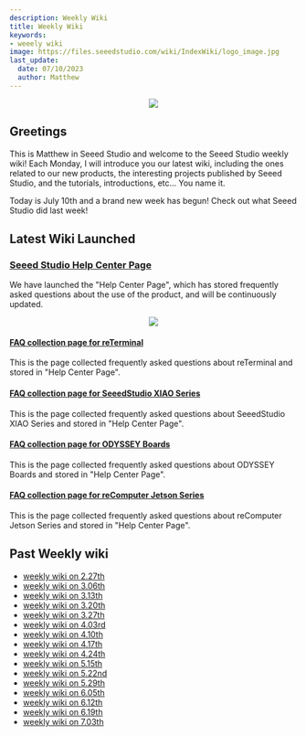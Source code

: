 ```yaml
---
description: Weekly Wiki
title: Weekly Wiki
keywords:
- weeely wiki
image: https://files.seeedstudio.com/wiki/IndexWiki/logo_image.jpg
last_update:
  date: 07/10/2023
  author: Matthew
---
```


<div align="center"><img width={1000} src="https://files.seeedstudio.com/wiki/IndexWiki/logo.png" /></div>

## Greetings

This is Matthew in Seeed Studio and welcome to the Seeed Studio weekly wiki! Each Monday, I will introduce you our latest wiki, including the ones related to our new products, the interesting projects published by Seeed Studio, and the tutorials, introductions, etc... You name it.

Today is July 10th and a brand new week has begun! Check out what Seeed Studio did last week!

## Latest Wiki Launched

### [Seeed Studio Help Center Page](https://wiki.seeedstudio.com/knowledgebase/)

We have launched the "Help Center Page", which has stored frequently asked questions about the use of the product, and will be continuously updated.

<div align="center"><img width={1000} src="https://files.seeedstudio.com/wiki/wiki-platform/wiki_help_center.png" /></div>

#### [FAQ collection page for reTerminal](https://wiki.seeedstudio.com/reTerminal-new_FAQ/)

This is the page collected frequently asked questions about reTerminal and stored in "Help Center Page".

#### [FAQ collection page for SeeedStudio XIAO Series](https://wiki.seeedstudio.com/XIAO_FAQ/)

This is the page collected frequently asked questions about SeeedStudio XIAO Series and stored in "Help Center Page".

#### [FAQ collection page for ODYSSEY Boards](https://wiki.seeedstudio.com/ODYSSEY_FAQ/)

This is the page collected frequently asked questions about ODYSSEY Boards and stored in "Help Center Page".

#### [FAQ collection page for reComputer Jetson Series](https://wiki.seeedstudio.com/Jetson_FAQ/)

This is the page collected frequently asked questions about reComputer Jetson Series and stored in "Help Center Page".


## Past Weekly wiki

- [weekly wiki on 2.27th](/Seeed_Elderly/weekly_wiki/wiki227)
- [weekly wiki on 3.06th](/Seeed_Elderly/weekly_wiki/wiki306)
- [weekly wiki on 3.13th](/Seeed_Elderly/weekly_wiki/wiki313)
- [weekly wiki on 3.20th](/Seeed_Elderly/weekly_wiki/wiki320)
- [weekly wiki on 3.27th](/Seeed_Elderly/weekly_wiki/wiki327)
- [weekly wiki on 4.03rd](/Seeed_Elderly/weekly_wiki/wiki403)
- [weekly wiki on 4.10th](/Seeed_Elderly/weekly_wiki/wiki410)
- [weekly wiki on 4.17th](/Seeed_Elderly/weekly_wiki/wiki417)
- [weekly wiki on 4.24th](/Seeed_Elderly/weekly_wiki/wiki424)
- [weekly wiki on 5.15th](/Seeed_Elderly/weekly_wiki/wiki515)
- [weekly wiki on 5.22nd](/Seeed_Elderly/weekly_wiki/wiki522)
- [weekly wiki on 5.29th](/Seeed_Elderly/weekly_wiki/wiki529)
- [weekly wiki on 6.05th](/Seeed_Elderly/weekly_wiki/wiki605)
- [weekly wiki on 6.12th](/Seeed_Elderly/weekly_wiki/wiki612)
- [weekly wiki on 6.19th](/Seeed_Elderly/weekly_wiki/wiki619)
- [weekly wiki on 7.03th](/Seeed_Elderly/weekly_wiki/wiki703)
